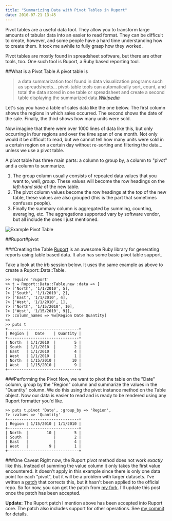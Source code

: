 ```yaml
---
title: "Summarizing Data with Pivot Tables in Ruport"
date: 2010-07-21 13:45
---
```

Pivot tables are a useful data tool. They allow you to transform large amounts of tabular data into an easier to read format. They can be difficult to create, however, and some people have a hard time understanding how to create them. It took me awhile to fully grasp how they worked.

Pivot tables are mostly found in spreadsheet software, but there are other tools, too. One such tool is Ruport, a Ruby based reporting tool.

##What is a Pivot Table
A pivot table is

> a data summarization tool found in data visualization programs such as spreadsheets... pivot-table tools can automatically sort, count, and total the data stored in one table or spreadsheet and create a second table displaying the summarized data.<cite><a href="http://en.wikipedia.org/wiki/Pivot_table">Wikipedia</a></cite>

Let's say you have a table of sales data like the one below. The first column shows the regions in which sales occurred. The second shows the date of the sale. Finally, the third shows how many units were sold.

Now imagine that there were over 1000 lines of data like this, but only occurring in four regions and over the time span of one month. Not only would it be difficult to read, but we cannot tell how many units were sold in a certain region on a certain day without re-sorting and filtering the data... unless we use a pivot table.

A pivot table has three main parts: a column to group by, a column to "pivot" and a column to summarize.

1. The group column usually consists of repeated data values that you want to, well, *group*. These values will become the row headings on the *left-hand side* of the new table.
2. The pivot column values become the row headings at the *top* of the new table, these values are also grouped (this is the part that sometimes confuses people).
3. Finally the summary column is aggregated by summing, counting, averaging, etc. The aggregations supported vary by software vendor, but all include the ones I just mentioned.

<img src="images/example-pivot-table.png" alt="Example Pivot Table" />

##Ruport#pivot

###Creating the Table
[Ruport](https://github.com/ruport/ruport) is an awesome Ruby library for generating reports using table based data. It also has some basic pivot table support.

Take a look at the irb session below. It uses the same example as above to create a Ruport::Data::Table.

    >> require 'ruport'
    >> t = Ruport::Data::Table.new :data => [
    ?> ['North', '1/1/2010', 5],
    ?> ['South', '1/1/2010', 2],
    ?> ['East', '1/1/2010', 4],
    ?> ['West', '1/1/2010', 1],
    ?> ['North', '1/15/2010', 10],
    ?> ['West', '1/15/2010', 9]],
    ?> :column_names => %w[Region Date Quantity]
    >>
    >> puts t
    +-------------------------------+
    | Region |   Date    | Quantity |
    +-------------------------------+
    | North  | 1/1/2010  |        5 |
    | South  | 1/1/2010  |        2 |
    | East   | 1/1/2010  |        4 |
    | West   | 1/1/2010  |        1 |
    | North  | 1/15/2010 |       10 |
    | West   | 1/15/2010 |        9 |
    +-------------------------------+

###Performing the Pivot
Now, we want to pivot the table on the "Date" column, group by the "Region" column and summarize the values in the "Quantity" column. We do this using the pivot instance method on the Table object.
Now our data is easier to read and is ready to be rendered using any Ruport formatter you'd like.

    >> puts t.pivot 'Date', :group_by => 'Region',
    ?> :values => 'Quantity'
    +-------------------------------+
    | Region | 1/15/2010 | 1/1/2010 |
    +-------------------------------+
    | North  |        10 |        5 |
    | South  |           |        2 |
    | East   |           |        4 |
    | West   |         9 |        1 |
    +-------------------------------+

###One Caveat
Right now, the Ruport pivot method does not work *exactly* like this. Instead of summing the value column it only takes the first value encountered. It doesn't apply in this example since there is only one data point for each "pivot", but it will be a problem with larger datasets. I've written a [patch](http://github.com/bnadlerjr/ruport/commit/9fd92cd785e95bb8f04d182a34840467dd7aea96") that corrects this, but it hasn't been applied to the official repo. So for now, you can get the patch from [my fork](http://github.com/bnadlerjr/ruport"). I'll update this post once the patch has been accepted.

**Update:** The Ruport patch I mention above has been accepted into Ruport core. The patch also includes support for other operations. See [my commit](http://github.com/ruport/ruport/commit/333a43e3f8ab1e10c36edbb8ea540fb65bacad5b") for details.
